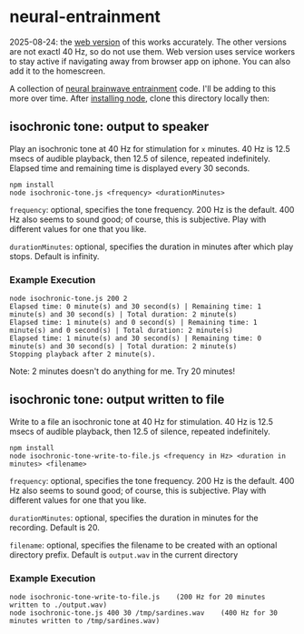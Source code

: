 # neural-entrainment

2025-08-24: the [web version](https://ericjung.github.io/neural-entrainment/40Hz-isotonic-tone-gen.html) of this works accurately. The other versions are not exactl 40 Hz, so do not use them. Web version uses service workers to stay active if navigating away from browser app on iphone. You can also add it to the homescreen.


A collection of [neural brainwave entrainment](https://en.wikipedia.org/wiki/Brainwave_entrainment) code. I'll be adding to this more over time. After [installing node](https://nodejs.org/en/learn/getting-started/how-to-install-nodejs), clone this directory locally then:


## isochronic tone: output to speaker

Play an isochronic tone at 40 Hz for stimulation for `x` minutes. 40 Hz is 12.5 msecs of audible playback, then 12.5 of silence, repeated indefinitely. Elapsed time and remaining time is displayed every 30 seconds.

```
npm install
node isochronic-tone.js <frequency> <durationMinutes>
```

`frequency`: optional, specifies the tone frequency. 200 Hz is the default. 400 Hz also seems to sound good; of course, this is subjective. Play with different values for one that you like.

`durationMinutes`:  optional, specifies the duration in minutes after which play stops. Default is infinity.

### Example Execution

```
node isochronic-tone.js 200 2
Elapsed time: 0 minute(s) and 30 second(s) | Remaining time: 1 minute(s) and 30 second(s) | Total duration: 2 minute(s)
Elapsed time: 1 minute(s) and 0 second(s) | Remaining time: 1 minute(s) and 0 second(s) | Total duration: 2 minute(s)
Elapsed time: 1 minute(s) and 30 second(s) | Remaining time: 0 minute(s) and 30 second(s) | Total duration: 2 minute(s)
Stopping playback after 2 minute(s).
```

Note: 2 minutes doesn't do anything for me. Try 20 minutes!

## isochronic tone: output written to file

Write to a file an isochronic tone at 40 Hz for stimulation. 40 Hz is 12.5 msecs of audible playback, then 12.5 of silence, repeated indefinitely.

```
npm install
node isochronic-tone-write-to-file.js <frequency in Hz> <duration in minutes> <filename>
```

`frequency`: optional, specifies the tone frequency. 200 Hz is the default. 400 Hz also seems to sound good; of course, this is subjective. Play with different values for one that you like.

`durationMinutes`:  optional, specifies the duration in minutes for the recording. Default is 20.

`filename`: optional, specifies the filename to be created with an optional directory prefix. Default is `output.wav` in the current directory

### Example Execution
```
node isochronic-tone-write-to-file.js    (200 Hz for 20 minutes written to ./output.wav)
node isochronic-tone.js 400 30 /tmp/sardines.wav    (400 Hz for 30 minutes written to /tmp/sardines.wav)
```
